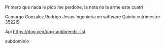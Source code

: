 Primero que nada le pido me perdone, la neta no la arme este cuatri

Camargo Gonzalez Rodrigo Jesus 
Ingenieria en software 
Quinto cutrimestre 
3522IS


Api https://dog.ceo/dog-api/breeds-list


subdominio
